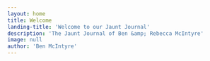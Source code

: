 ```yaml
---
layout: home
title: Welcome
landing-title: 'Welcome to our Jaunt Journal'
description: 'The Jaunt Journal of Ben &amp; Rebecca McIntyre'
image: null
author: 'Ben McIntyre'
---
```


